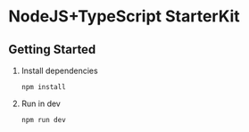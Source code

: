 # NodeJS+TypeScript StarterKit

## Getting Started
1. Install dependencies
    ```js**
    npm install
    ```

2. Run in  dev
    ```js**
    npm run dev
    ```
